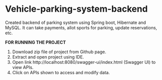 # Vehicle-parking-system-backend
Created backend of parking system using Spring boot, Hibernate and MySQL. It can take payments, allot sports for parking, update reservations, etc.

**FOR RUNNING THE PROJECT**
1. Download zip file of project from Github page.
2. Extract and open project using IDE.
3. Open link http://localhost:8080/swagger-ui/index.html (Swagger UI) to view APIs.
4. Click on APIs shown to access and modify data. 
